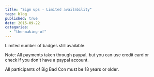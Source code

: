 ```yaml
---
title: "Sign ups - Limited availability"
tags: blog
published: true
date: 2015-09-22
categories: 
  - "the-making-of"
---
```


Limited number of badges still available:

Note: All payments taken through paypal, but you can use credit card or check if you don't have a paypal account.

All participants of Big Bad Con must be 18 years or older.
